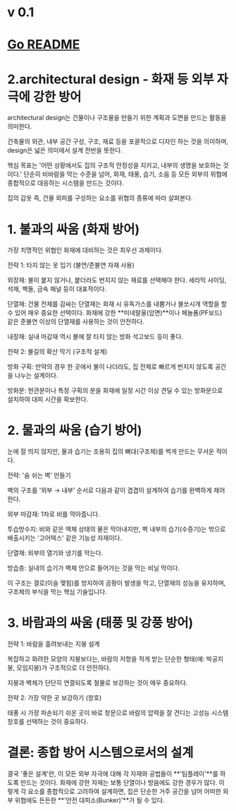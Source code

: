 # v 0.1

# [Go README](https://github.com/choicopy-epub/Project-Ark/blob/main/README.md)

# 2.architectural design - 화재 등 외부 자극에 강한 방어
architectural design는 건물이나 구조물을 만들기 위한 계획과 도면을 만드는 활동을 의미한다.

건축물의 외관, 내부 공간 구성, 구조, 재료 등을 포괄적으로 디자인 하는 것을 의미하며,
design은 넓은 의미에서 설계 전반을 뜻한다.

핵심 목표는 '어떤 상황에서도 집의 구조적 안정성을 지키고, 내부의 생명을 보호하는 것이다.'
단순히 비바람을 막는 수준을 넘어, 화재, 태풍, 습기, 소음 등 모든 외부의 위협에 종합적으로 대응하는 시스템을 만드는 것이다.

집의 갑옷 즉, 건물 외피를 구성하는 요소를 위협의 종류에 따라 살펴본다.

# 1. 불과의 싸움 (화재 방어)
가장 치명적인 위협인 화재에 대비하는 것은 최우선 과제이다.

전략 1: 타지 않는 옷 입기 (불연/준불연 자재 사용)

외장재: 불이 붙지 않거나, 붙더라도 번지지 않는 재료를 선택해야 한다. 세라믹 사이딩, 석재, 벽돌, 금속 패널 등이 대표적이다.

단열재: 건물 전체를 감싸는 단열재는 화재 시 유독가스를 내뿜거나 불쏘시개 역할을 할 수 있어 매우 중요한 선택이다. 화재에 강한 **미네랄울(암면)**이나 페놀폼(PF보드) 같은 준불연 이상의 단열재를 사용하는 것이 안전하다.

내장재: 실내 마감재 역시 불에 잘 타지 않는 방화 석고보드 등이 좋다.

전략 2: 불길의 확산 막기 (구조적 설계)

방화 구획: 만약의 경우 한 곳에서 불이 나더라도, 집 전체로 빠르게 번지지 않도록 공간을 나누는 설계이다.

방화문: 현관문이나 특정 구획의 문을 화재에 일정 시간 이상 견딜 수 있는 방화문으로 설치하여 대피 시간을 확보한다.

# 2. 물과의 싸움 (습기 방어)
눈에 잘 띄지 않지만, 물과 습기는 조용히 집의 뼈대(구조체)를 썩게 만드는 무서운 적이다.

전략: '숨 쉬는 벽' 만들기

벽의 구조를 '외부 → 내부' 순서로 다음과 같이 겹겹이 설계하여 습기를 완벽하게 제어한다.

외부 마감재: 1차로 비를 막아줍니다.

투습방수지: 비와 같은 액체 상태의 물은 막아내지만, 벽 내부의 습기(수증기)는 밖으로 배출시키는 '고어텍스' 같은 기능성 자재이다.

단열재: 외부의 열기와 냉기를 막는다.

방습층: 실내의 습기가 벽체 안으로 들어가는 것을 막는 비닐 막이다.

이 구조는 결로(이슬 맺힘)를 방지하여 곰팡이 발생을 막고, 단열재의 성능을 유지하며, 구조체의 부식을 막는 핵심 기술입니다.

# 3. 바람과의 싸움 (태풍 및 강풍 방어)
전략 1: 바람을 흘려보내는 지붕 설계

복잡하고 화려한 모양의 지붕보다는, 바람의 저항을 적게 받는 단순한 형태(예: 박공지붕, 모임지붕)가 구조적으로 더 안전하다.

지붕과 벽체가 단단히 연결되도록 철물로 보강하는 것이 매우 중요하다.

전략 2: 가장 약한 곳 보강하기 (창호)

태풍 시 가장 파손되기 쉬운 곳이 바로 창문으로 바람의 압력을 잘 견디는 고성능 시스템 창호를 선택하는 것이 중요하다.

# 결론: 종합 방어 시스템으로서의 설계
결국 '좋은 설계'란, 이 모든 외부 자극에 대해 각 자재와 공법들이 **'팀플레이'**를 하도록 만드는 것이다. 화재에 강한 자재는 보통 단열이나 방음에도 강한 경우가 많다. 이렇게 각 요소를 종합적으로 고려하여 설계하면, 집은 단순한 거주 공간을 넘어 어떠한 외부 위협에도 든든한 **'안전 대피소(Bunker)'**가 될 수 있다.
